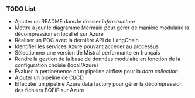 ### TODO List

- Ajouter un README dans le dossier *infrastructure*
- Mettre à jour le diagramme Mermaid pour gérer de manière modulaire la décompression en local et sur Azure
- Réaliser un POC avec la dernière API de LangChain
- Identifier les services Azure pouvant accéder au processus
- Sélectionner une version de Mistral performante en français
- Rendre la gestion de la base de données modulaire en fonction de la configuration choisie (local/Azure)
- Évaluer la pertinenence d'un pipeline airflow pour la *data collection*
- Ajouter un pipeline de CI/CD
- Effecuter un pipeline Azure data factory pour gérer la décompression des fichiers BOFiP sur Azure